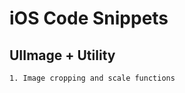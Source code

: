 iOS Code Snippets
=================

UIImage + Utility
-----------------
    1. Image cropping and scale functions

